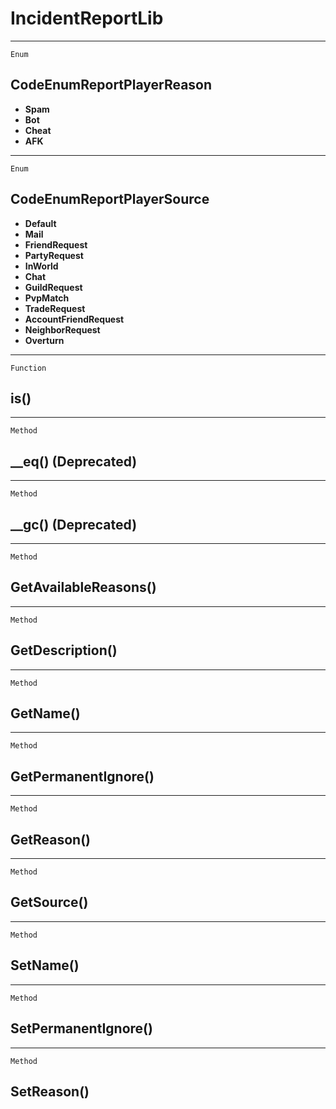 IncidentReportLib
=================

------------------------------------------------------------------------

`Enum`

CodeEnumReportPlayerReason
--------------------------

-   **Spam**
-   **Bot**
-   **Cheat**
-   **AFK**

------------------------------------------------------------------------

`Enum`

CodeEnumReportPlayerSource
--------------------------

-   **Default**
-   **Mail**
-   **FriendRequest**
-   **PartyRequest**
-   **InWorld**
-   **Chat**
-   **GuildRequest**
-   **PvpMatch**
-   **TradeRequest**
-   **AccountFriendRequest**
-   **NeighborRequest**
-   **Overturn**

------------------------------------------------------------------------

`Function`

is()
----

------------------------------------------------------------------------

`Method`

\_\_eq() (Deprecated)
---------------------

------------------------------------------------------------------------

`Method`

\_\_gc() (Deprecated)
---------------------

------------------------------------------------------------------------

`Method`

GetAvailableReasons()
---------------------

------------------------------------------------------------------------

`Method`

GetDescription()
----------------

------------------------------------------------------------------------

`Method`

GetName()
---------

------------------------------------------------------------------------

`Method`

GetPermanentIgnore()
--------------------

------------------------------------------------------------------------

`Method`

GetReason()
-----------

------------------------------------------------------------------------

`Method`

GetSource()
-----------

------------------------------------------------------------------------

`Method`

SetName()
---------

------------------------------------------------------------------------

`Method`

SetPermanentIgnore()
--------------------

------------------------------------------------------------------------

`Method`

SetReason()
-----------
